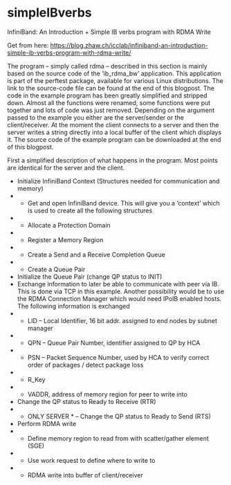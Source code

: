 # simpleIBverbs
InfiniBand: An Introduction + Simple IB verbs program with RDMA Write

Get from here: https://blog.zhaw.ch/icclab/infiniband-an-introduction-simple-ib-verbs-program-with-rdma-write/

The program – simply called rdma – described in this section is mainly based on the source code of the ‘ib_rdma_bw’
application. This application is part of the perftest package, available for various Linux distributions. The link
to the source-code file can be found at the end of this blogpost. The code in the example program has been greatly
simplified and stripped down.  Almost all the functions were renamed, some functions were put together and lots of
code was just removed. Depending on the argument passed to the example you either are the server/sender or the
client/receiver. At the moment the client connects to a server and then the server writes a string directly into a
local buffer of the client which displays it. The source code of the example program can be downloaded at the end
of this blogpost.


First a simplified description of what happens in the program. Most points are identical for the server and the
client.

-	Initialize InfiniBand Context (Structures needed for communication and memory)
- 	-	Get and open InfiniBand device. This will give you a ‘context’ which is used to create all the following
		structures
- 	-	Allocate a Protection Domain
- 	-	Register a Memory Region
- 	-	Create a Send and a Receive Completion Queue
- 	-	Create a Queue Pair
-	Initialize the Queue Pair (change QP status to INIT)
-	Exchange information to later be able to communicate with peer via IB. This is done via TCP in this example.
	Another possibility would be to use the RDMA Connection Manager which would need IPoIB enabled hosts. The
	following information is exchanged
- 	-	LID – Local Identifier, 16 bit addr. assigned to end nodes by subnet manager
- 	-	QPN – Queue Pair Number, identifier assigned to QP by HCA
- 	-	PSN – Packet Sequence Number, used by HCA to verify correct order of packages / detect package loss
- 	-	R_Key
- 	-	VADDR, address of memory region for peer to write into
-	Change the QP status to Ready to Receive (RTR)
-	* ONLY SERVER * – Change the QP status to Ready to Send (RTS)
-	Perform RDMA write
- 	-	Define memory region to read from with scatter/gather element (SGE)
- 	-	Use work request to define where to write to
- 	-	RDMA write into buffer of client/receiver

